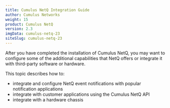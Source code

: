 ```yaml
---
title: Cumulus NetQ Integration Guide
author: Cumulus Networks
weight: 15
product: Cumulus NetQ
version: 2.3
imgData: cumulus-netq-23
siteSlug: cumulus-netq-23
---
```

After you have completed the installation of Cumulus NetQ,
you may want to configure some of the additional capabilities that NetQ
offers or integrate it with third-party software or hardware.

This topic describes how to:
- integrate and configure NetQ event notifications with popular notification applications
- integrate with customer applications using the Cumulus NetQ API
- integrate with a hardware chassis
